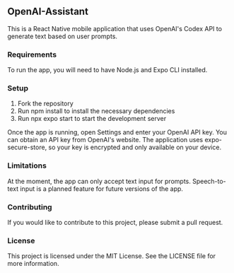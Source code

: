 ## OpenAI-Assistant
This is a React Native mobile application that uses OpenAI's Codex API to generate text based on user prompts.

### Requirements
To run the app, you will need to have Node.js and Expo CLI installed.

### Setup
1. Fork the repository
2. Run npm install to install the necessary dependencies
3. Run npx expo start to start the development server

Once the app is running, open Settings and enter your OpenAI API key. You can obtain an API key from OpenAI's website. The application uses expo-secure-store, so your key is encrypted and only available on your device.

### Limitations
At the moment, the app can only accept text input for prompts. Speech-to-text input is a planned feature for future versions of the app.

### Contributing
If you would like to contribute to this project, please submit a pull request.

### License
This project is licensed under the MIT License. See the LICENSE file for more information.
